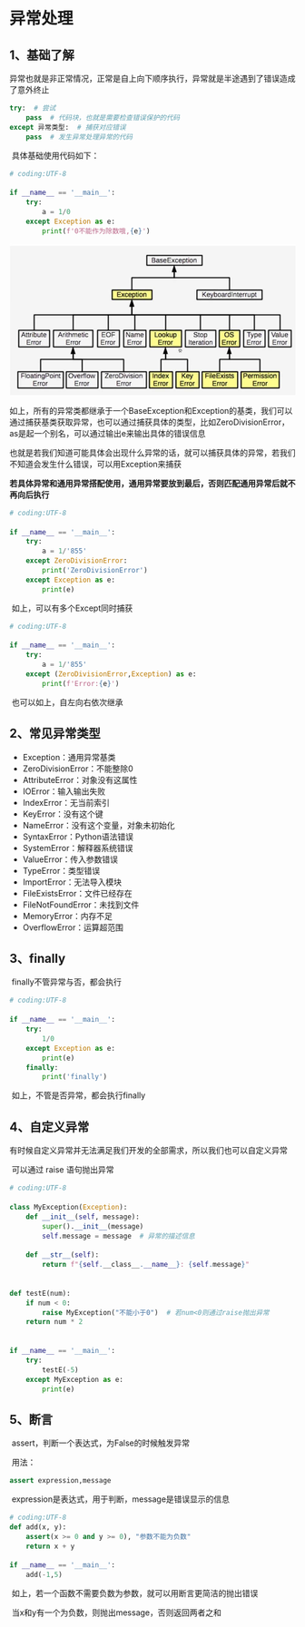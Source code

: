 # 异常处理

## 1、基础了解

​	异常也就是非正常情况，正常是自上向下顺序执行，异常就是半途遇到了错误造成了意外终止

```python
try:  # 尝试
    pass  # 代码块，也就是需要检查错误保护的代码
except 异常类型:  # 捕获对应错误
    pass  # 发生异常处理异常的代码
```

​	具体基础使用代码如下：

```python
# coding:UTF-8

if __name__ == '__main__':
    try:
        a = 1/0
    except Exception as e:
        print(f'0不能作为除数哦,{e}')
```

![img](https://raw.githubusercontent.com/TuiYinMJ/Python-img/master/Python-img/exception.jpeg)

​	如上，所有的异常类都继承于一个BaseException和Exception的基类，我们可以通过捕获基类获取异常，也可以通过捕获具体的类型，比如ZeroDivisionError，as是起一个别名，可以通过输出e来输出具体的错误信息

​	也就是若我们知道可能具体会出现什么异常的话，就可以捕获具体的异常，若我们不知道会发生什么错误，可以用Exception来捕获

​	**若具体异常和通用异常搭配使用，通用异常要放到最后，否则匹配通用异常后就不再向后执行**

```python
# coding:UTF-8

if __name__ == '__main__':
    try:
        a = 1/'855'
    except ZeroDivisionError:
        print('ZeroDivisionError')
    except Exception as e:
        print(e)
```

​	如上，可以有多个Except同时捕获

```python
# coding:UTF-8

if __name__ == '__main__':
    try:
        a = 1/'855'
    except (ZeroDivisionError,Exception) as e:
        print(f'Error:{e}')
```

​	也可以如上，自左向右依次继承



## 2、常见异常类型

- Exception：通用异常基类
- ZeroDivisionError：不能整除0
- AttributeError：对象没有这属性
- IOError：输入输出失败
- IndexError：无当前索引
- KeyError：没有这个键
- NameError：没有这个变量，对象未初始化
- SyntaxError：Python语法错误
- SystemError：解释器系统错误
- ValueError：传入参数错误
- TypeError：类型错误
- ImportError：无法导入模块
- FileExistsError：文件已经存在
- FileNotFoundError：未找到文件
- MemoryError：内存不足
- OverflowError：运算超范围



## 3、finally

​	finally不管异常与否，都会执行

```python
# coding:UTF-8

if __name__ == '__main__':
    try:
        1/0
    except Exception as e:
        print(e)
    finally:
        print('finally')

```

​	如上，不管是否异常，都会执行finally



## 4、自定义异常

​	有时候自定义异常并无法满足我们开发的全部需求，所以我们也可以自定义异常

​	可以通过 raise 语句抛出异常

```python
# coding:UTF-8

class MyException(Exception):
    def __init__(self, message):
        super().__init__(message)
        self.message = message  # 异常的描述信息

    def __str__(self):
        return f"{self.__class__.__name__}: {self.message}"


def testE(num):
    if num < 0:
        raise MyException("不能小于0")  # 若num<0则通过raise抛出异常
    return num * 2


if __name__ == '__main__':
    try:
        testE(-5)
    except MyException as e:
        print(e)

```



## 5、断言

​	assert，判断一个表达式，为False的时候触发异常

​	用法：

```python
assert expression,message
```

​	expression是表达式，用于判断，message是错误显示的信息

```python
# coding:UTF-8
def add(x, y):
    assert(x >= 0 and y >= 0), "参数不能为负数"
    return x + y

if __name__ == '__main__':
    add(-1,5)
```

​	如上，若一个函数不需要负数为参数，就可以用断言更简洁的抛出错误

​	当x和y有一个为负数，则抛出message，否则返回两者之和



